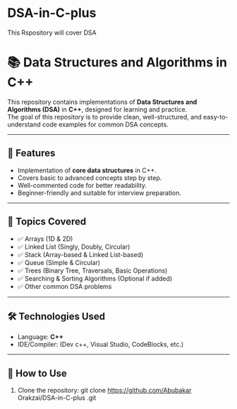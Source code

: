 # DSA-in-C-plus
This Rspository will cover DSA 
# 📚 Data Structures and Algorithms in C++

This repository contains implementations of **Data Structures and Algorithms (DSA)** in **C++**, designed for learning and practice.  
The goal of this repository is to provide clean, well-structured, and easy-to-understand code examples for common DSA concepts.

---

## 🚀 Features
- Implementation of **core data structures** in C++.
- Covers basic to advanced concepts step by step.
- Well-commented code for better readability.
- Beginner-friendly and suitable for interview preparation.

---

## 📂 Topics Covered
- ✅ Arrays (1D & 2D)  
- ✅ Linked List (Singly, Doubly, Circular)  
- ✅ Stack (Array-based & Linked List-based)  
- ✅ Queue (Simple & Circular)  
- ✅ Trees (Binary Tree, Traversals, Basic Operations)  
- ✅ Searching & Sorting Algorithms (Optional if added)  
- ✅ Other common DSA problems

---

## 🛠️ Technologies Used
- Language: **C++**
- IDE/Compiler:  (Dev c++, Visual Studio, CodeBlocks, etc.)

---

## 📖 How to Use
1. Clone the repository:
   git clone https://github.com/Abubakar Orakzai/DSA-in-C-plus
.git
